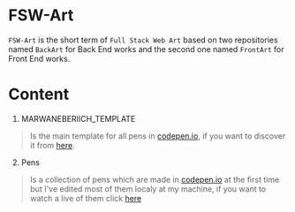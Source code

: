 # FSW-Art

`FSW-Art` is the short term of `Full Stack Web Art` based on two repositories named `BackArt` for Back End works and the second one named `FrontArt` for Front End works.

# Content

1. MARWANEBERIICH_TEMPLATE 

> Is the main template for all pens in [codepen.io](https://codepen.io/marwaneber), if you want to discover it from [here](https://codepen.io/marwaneber/pen/XxjENz).

2. Pens

> Is a collection of pens which are made in [codepen.io](https://codepen.io/marwaneber/) at the first time but I've edited most of them localy at my machine, if you want to watch a live of them click [here](https://codepen.io/marwaneber/) 
